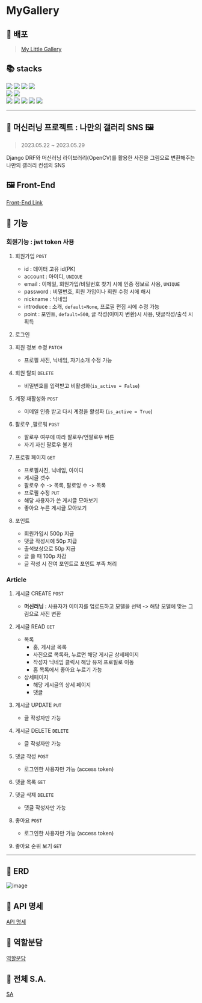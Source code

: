 # MyGallery


🤗 배포
------
> [My Little Gallery](https://mylittlegallery.netlify.app/)

📚 stacks 
------

<img src="https://img.shields.io/badge/python 3.8.6 -3776AB?style=for-the-badge&logo=python&logoColor=white">  <img src="https://img.shields.io/badge/django 4.2.1-092E20?style=for-the-badge&logo=django&logoColor=white">  <img src="https://img.shields.io/badge/djangorestframework 3.14.0-092E20?style=for-the-badge&logo=django&logoColor=white"> <img src="https://img.shields.io/badge/opencv 4.7.0.-5C3EE8?style=for-the-badge&logo=opencv&logoColor=white">
 <br> <img src="https://img.shields.io/badge/html5-E34F26?style=for-the-badge&logo=html5&logoColor=white">  <img src="https://img.shields.io/badge/javascript-F7DF1E?style=for-the-badge&logo=javascript&logoColor=black"> <br>  <img src="https://img.shields.io/badge/mysql-4479A1?style=for-the-badge&logo=mysql&logoColor=white">  <img src="https://img.shields.io/badge/amazonec2-FF9900?style=for-the-badge&logo=amazonec2&logoColor=white"> <img src="https://img.shields.io/badge/amazonrds-527FFF?style=for-the-badge&logo=amazonrds&logoColor=white"> <img src="https://img.shields.io/badge/gunicorn-499848?style=for-the-badge&logo=gunicorn&logoColor=white"> <img src="https://img.shields.io/badge/nginx 1.18.0-009639?style=for-the-badge&logo=nginx&logoColor=white">


***

💖 머신러닝 프로젝트 : 나만의 갤러리 SNS 🖼️
------
> 2023.05.22 ~ 2023.05.29
  
Django DRF와 머신러닝 라이브러리(OpenCV)를 활용한 사진을 그림으로 변환해주는 나만의 갤러리 컨셉의 SNS

🖼️ Front-End 
------
[Front-End Link](https://github.com/ChaeYami/MyGallery_front)


🤔 기능
------
### 회원기능 : jwt token 사용

1. 회원가입 `POST`
    - id : 데이터 고유 id(PK)
    - account : 아이디, `UNIQUE`
    - email : 이메일, 회원가입/비밀번호 찾기 시에 인증 정보로 사용, `UNIQUE`
    - password : 비밀번호, 회원 가입이나 회원 수정 시에 해시
    - nickname : 닉네임
    - introduce : 소개, `default=None`, 프로필 편집 시에 수정 가능
    - point : 포인트, `default=500`, 글 작성(이미지 변환)시 사용, 댓글작성/출석 시 획득

2. 로그인  

3. 회원 정보 수정 `PATCH`
    - 프로필 사진, 닉네임, 자기소개 수정 가능

5. 회원 탈퇴 `DELETE`
    - 비밀번호를 입력받고 비활성화(`is_active = False`)

6. 계정 재활성화 `POST`
    - 이메일 인증 받고 다시 계정을 활성화 (`is_active = True`)

7. 팔로우 ,팔로워 `POST`
    - 팔로우 여부에 따라 팔로우/언팔로우 버튼
    - 자기 자신 팔로우 불가

8. 프로필 페이지 `GET`
    - 프로필사진, 닉네임, 아이디
    - 게시글 갯수
    - 팔로우 수 -> 목록, 팔로잉 수 -> 목록
    - 프로필 수정 `PUT`
    - 해당 사용자가 쓴 게시글 모아보기
    - 좋아요 누른 게시글 모아보기

9. 포인트
    - 회원가입시 500p 지급
    - 댓글 작성시에 50p 지급 
    - 출석보상으로 50p 지급 
    - 글 쓸 때 100p 차감
    - 글 작성 시 잔여 포인트로 포인트 부족 처리

### Article

1. 게시글 CREATE `POST`
    - **머신러닝** : 사용자가 이미지를 업로드하고 모델을 선택 -> 해당 모델에 맞는 그림으로 사진 변환 

2. 게시글 READ `GET`
    - 목록
        - 홈, 게시글 목록
        - 사진으로 목록화, 누르면 해당 게시글 상세페이지
        - 작성자 닉네임 클릭시 해당 유저 프로필로 이동
        - 홈 목록에서 좋아요 누르기 가능
    - 상세페이지
        - 해당 게시글의 상세 페이지
        - 댓글
        
4. 게시글 UPDATE `PUT`
    - 글 작성자만 가능 

5. 게시글 DELETE `DELETE`
    - 글 작성자만 가능 

6. 댓글 작성 `POST`
    - 로그인한 사용자만 가능 (access token)
    
7. 댓글 목록 `GET`
    
8. 댓글 삭제 `DELETE`
    - 댓글 작성자만 가능 

9. 좋아요 `POST`
    - 로그인한 사용자만 가능 (access token)
    
10. 좋아요 순위 보기 `GET`

***
💜 ERD
------
![image](https://github.com/ChaeYami/MyGallery/assets/120750451/51b45c4d-4503-4f00-a407-a1bb394f799d)

💚 API 명세
------
[API 명세](https://www.notion.so/S-A-dd7cf4020b524e6f878f25b994c9de2a?pvs=4#98e29231ef8a463aa4a489e504fc2687)

🧡 역할분담
------
[역할분담](https://www.notion.so/1f3d9558f6214ac39cc43cad4064763b?v=cf34176ae70c43318fb22f9d572da1c9&pvs=4)

💛 전체 S.A.
------
[SA](https://secretive-enthusiasm-4ee.notion.site/S-A-dd7cf4020b524e6f878f25b994c9de2a?pvs=4)
